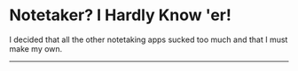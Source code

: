 # Notetaker? I Hardly Know 'er!

I decided that all the other notetaking apps sucked too much and that I must make my own.

***

